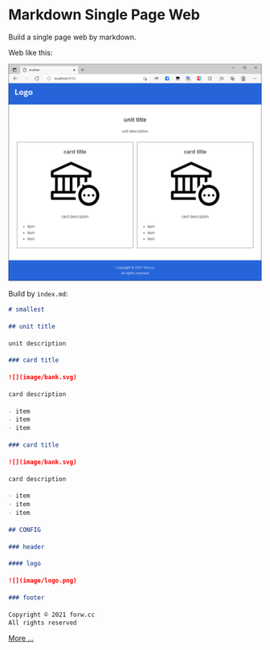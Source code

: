 # Markdown Single Page Web

Build a single page web by markdown.

Web like this:

![](image/snap.png)

Build by `index.md`:

```markdown
# smallest

## unit title

unit description

### card title

![](image/bank.svg)

card description

- item
- item
- item

### card title

![](image/bank.svg)

card description

- item
- item
- item

## CONFIG

### header

#### logo

![](image/logo.png)

### footer

Copyright © 2021 forw.cc  
All rights reserved
```

[More ... ](design/readme.svg)